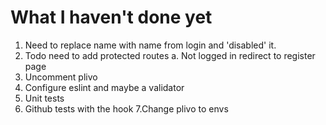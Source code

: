 # What I haven't done yet

1. Need to replace name with name from login and 'disabled' it.
2. Todo need to add protected routes
  a. Not logged in redirect to register page
3. Uncomment plivo
4. Configure eslint and maybe a validator
5. Unit tests
6. Github tests with the hook
7.Change plivo to envs
